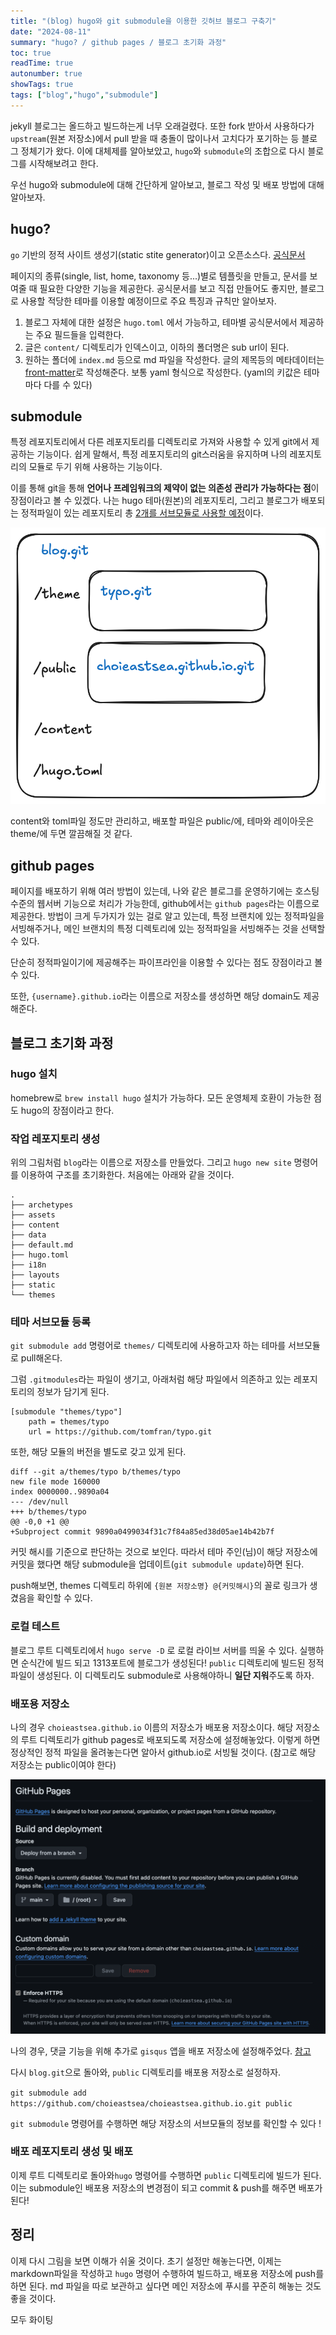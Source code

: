 ```yaml
---
title: "(blog) hugo와 git submodule을 이용한 깃허브 블로그 구축기"
date: "2024-08-11"
summary: "hugo? / github pages / 블로그 초기화 과정"
toc: true
readTime: true
autonumber: true
showTags: true
tags: ["blog","hugo","submodule"]
---
```



jekyll 블로그는 올드하고 빌드하는게 너무 오래걸렸다. 또한 fork 받아서 사용하다가 `upstream`(원본 저장소)에서 pull 받을 때 충돌이 많이나서 고치다가 포기하는 등 블로그 정체기가 왔다. 이에 대체제를 알아보았고, `hugo`와 `submodule`의 조합으로 다시 블로그를 시작해보려고 한다.



우선 hugo와 submodule에 대해 간단하게 알아보고, 블로그 작성 및 배포 방법에 대해 알아보자.

## hugo?

`go` 기반의 정적 사이트 생성기(static stite generator)이고 오픈소스다. [공식문서](https://gohugo.io)

페이지의 종류(single, list, home, taxonomy 등...)별로 템플릿을 만들고, 문서를 보여줄 때 필요한 다양한 기능을 제공한다. 공식문서를 보고 직접 만들어도 좋지만, 블로그로 사용할 적당한 테마를 이용할 예정이므로 주요 특징과 규칙만 알아보자.

1. 블로그 자체에 대한 설정은 `hugo.toml` 에서 가능하고, 테마별 공식문서에서 제공하는 주요 필드들을 입력한다.
2. 글은 `content/` 디렉토리가 인덱스이고, 이하의 폴더명은 sub url이 된다.
3. 원하는 폴더에 `index.md` 등으로 md 파일을 작성한다. 글의 제목등의 메타데이터는 [front-matter](https://hexo.io/docs/front-matter)로 작성해준다. 보통 yaml 형식으로 작성한다. (yaml의 키값은 테마마다 다를 수 있다)



## submodule

특정 레포지토리에서 다른 레포지토리를 디렉토리로 가져와 사용할 수 있게 git에서 제공하는 기능이다. 쉽게 말해서, 특정 레포지토리의 git스러움을 유지하며 나의 레포지토리의 모듈로 두기 위해 사용하는 기능이다. 

이를 통해 git을 통해 **언어나 프레임워크의 제약이 없는 의존성 관리가 가능하다는 점**이 장점이라고 볼 수 있겠다. 나는 hugo 테마(원본)의 레포지토리, 그리고 블로그가 배포되는 정적파일이 있는 레포지토리 총 <u>2개를 서브모듈로 사용할 예정</u>이다.

![repo](repo.png)

content와 toml파일 정도만 관리하고, 배포할 파일은 public/에, 테마와 레이아웃은 theme/에 두면 깔끔해질 것 같다.

## github pages

페이지를 배포하기 위해 여러 방법이 있는데, 나와 같은 블로그를 운영하기에는 호스팅 수준의 웹서버 기능으로 처리가 가능한데, github에서는 `github pages`라는 이름으로 제공한다. 방법이 크게 두가지가 있는 걸로 알고 있는데, 특정 브랜치에 있는 정적파일을 서빙해주거나, 메인 브랜치의 특정 디렉토리에 있는 정적파일을 서빙해주는 것을 선택할 수 있다.

단순히 정적파일이기에 제공해주는 파이프라인을 이용할 수 있다는 점도 장점이라고 볼 수 있다.

또한, `{username}.github.io`라는 이름으로 저장소를 생성하면 해당 domain도 제공해준다.

## 블로그 초기화 과정

### hugo 설치

homebrew로 `brew install hugo` 설치가 가능하다. 모든 운영체제 호환이 가능한 점도 hugo의 장점이라고 한다.

### 작업 레포지토리 생성

위의 그림처럼 `blog`라는 이름으로 저장소를 만들었다. 그리고 `hugo new site` 명령어를 이용하여 구조를 초기화한다. 처음에는 아래와 같을 것이다.

```
.
├── archetypes
├── assets
├── content
├── data
├── default.md
├── hugo.toml
├── i18n
├── layouts
├── static
└── themes
```

### 테마 서브모듈 등록

`git submodule add` 명령어로 `themes/` 디렉토리에 사용하고자 하는 테마를 서브모듈로 pull해온다.

그럼 `.gitmodules`라는 파일이 생기고, 아래처럼 해당 파일에서 의존하고 있는 레포지토리의 정보가 담기게 된다.

```
[submodule "themes/typo"]
	path = themes/typo
	url = https://github.com/tomfran/typo.git
```

또한, 해당 모듈의 버전을 별도로 갖고 있게 된다.

```
diff --git a/themes/typo b/themes/typo
new file mode 160000
index 0000000..9890a04
--- /dev/null
+++ b/themes/typo
@@ -0,0 +1 @@
+Subproject commit 9890a0499034f31c7f84a85ed38d05ae14b42b7f

```

커밋 해시를 기준으로 판단하는 것으로 보인다. 따라서 테마 주인(님)이 해당 저장소에 커밋을 했다면 해당 submodule을 업데이트(`git submodule update`)하면 된다.

push해보면, themes 디렉토리 하위에 `{원본 저장소명} @{커밋해시}`의 꼴로 링크가 생겼음을 확인할 수 있다.

### 로컬 테스트

블로그 루트 디렉토리에서 `hugo serve -D` 로 로컬 라이브 서버를 띄울 수 있다. 실행하면 순식간에 빌드 되고 1313포트에 블로그가 생성된다! `public` 디렉토리에 빌드된 정적파일이 생성된다. 이 디렉토리도 submodule로 사용해야하니 **일단 지워**주도록 하자.

### 배포용 저장소

나의 경우 `choieastsea.github.io` 이름의 저장소가 배포용 저장소이다. 해당 저장소의 루트 디렉토리가 github pages로 배포되도록 저장소에 설정해놓았다. 이렇게 하면 정상적인 정적 파일을 올려놓는다면 알아서 github.io로 서빙될 것이다. (참고로 해당 저장소는 public이여야 한다)

![page-settings](page-settings.png)

나의 경우, 댓글 기능을 위해 추가로 `gisqus` 앱을 배포 저장소에 설정해주었다. [참고](https://giscus.app/ko)

다시 `blog.git`으로 돌아와, `public` 디렉토리를 배포용 저장소로 설정하자.

`git submodule add https://github.com/choieastsea/choieastsea.github.io.git public`

`git submodule` 명령어를 수행하면 해당 저장소의 서브모듈의 정보를 확인할 수 있다 !

### 배포 레포지토리 생성 및 배포

이제 루트 디렉토리로 돌아와`hugo` 명령어를 수행하면 `public` 디렉토리에 빌드가 된다. 이는 submodule인 배포용 저장소의 변경점이 되고 commit & push를 해주면 배포가 된다!



## 정리

이제 다시 그림을 보면 이해가 쉬울 것이다. 초기 설정만 해놓는다면, 이제는 markdown파일을 작성하고 `hugo` 명령어 수행하여 빌드하고, 배포용 저장소에 push를 하면 된다. md 파일을 따로 보관하고 싶다면 메인 저장소에 푸시를 꾸준히 해놓는 것도 좋을 것이다.

모두 화이팅
